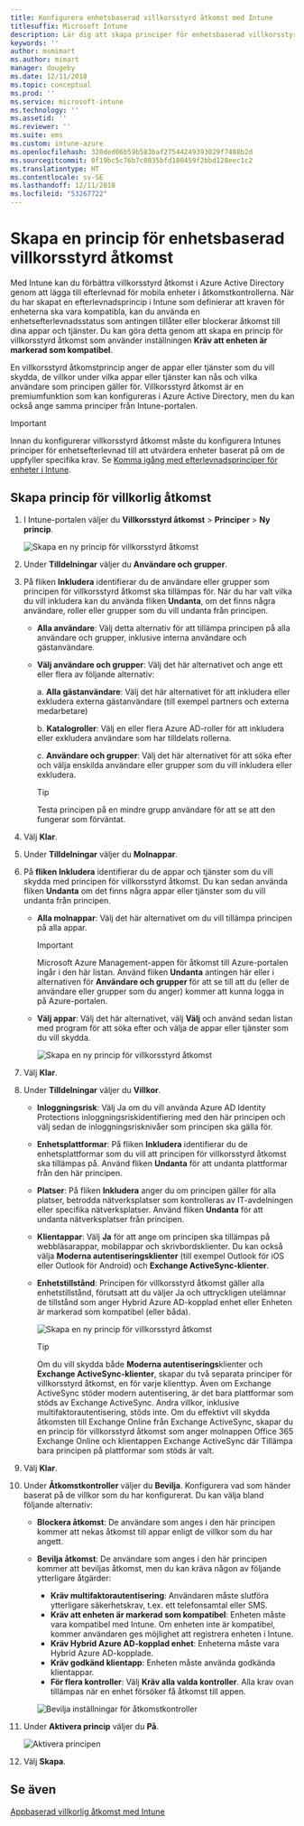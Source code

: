 ```yaml
---
title: Konfigurera enhetsbaserad villkorsstyrd åtkomst med Intune
titlesuffix: Microsoft Intune
description: Lär dig att skapa principer för enhetsbaserad villkorsstyrd åtkomst, baserat på Microsoft Intune enhetens efterlevnad och hantering av mobilappar.
keywords: ''
author: msmimart
ms.author: mimart
manager: dougeby
ms.date: 12/11/2018
ms.topic: conceptual
ms.prod: ''
ms.service: microsoft-intune
ms.technology: ''
ms.assetid: ''
ms.reviewer: ''
ms.suite: ems
ms.custom: intune-azure
ms.openlocfilehash: 320ded06b59b583baf27544249393029f7488b2d
ms.sourcegitcommit: 0f19bc5c76b7c0835bfd180459f2bbd128eec1c2
ms.translationtype: HT
ms.contentlocale: sv-SE
ms.lasthandoff: 12/11/2018
ms.locfileid: "53267722"
---
```

# <a name="create-a-device-based-conditional-access-policy"></a>Skapa en princip för enhetsbaserad villkorsstyrd åtkomst

Med Intune kan du förbättra villkorsstyrd åtkomst i Azure Active Directory genom att lägga till efterlevnad för mobila enheter i åtkomstkontrollerna. När du har skapat en efterlevnadsprincip i Intune som definierar att kraven för enheterna ska vara kompatibla, kan du använda en enhetsefterlevnadsstatus som antingen tillåter eller blockerar åtkomst till dina appar och tjänster. Du kan göra detta genom att skapa en princip för villkorsstyrd åtkomst som använder inställningen **Kräv att enheten är markerad som kompatibel**. 

En villkorsstyrd åtkomstprincip anger de appar eller tjänster som du vill skydda, de villkor under vilka appar eller tjänster kan nås och vilka användare som principen gäller för. Villkorsstyrd åtkomst är en premiumfunktion som kan konfigureras i Azure Active Directory, men du kan också ange samma principer från Intune-portalen. 

> [!IMPORTANT]
> Innan du konfigurerar villkorsstyrd åtkomst måste du konfigurera Intunes principer för enhetsefterlevnad till att utvärdera enheter baserat på om de uppfyller specifika krav. Se [Komma igång med efterlevnadsprinciper för enheter i Intune](device-compliance-get-started.md).

## <a name="create-conditional-access-policy"></a>Skapa princip för villkorlig åtkomst

1.  I Intune-portalen väljer du **Villkorsstyrd åtkomst** > **Principer** > **Ny princip**.
   
    ![Skapa en ny princip för villkorsstyrd åtkomst](media/create-conditional-access-intune/create-ca.png)
 
2.  Under **Tilldelningar** väljer du **Användare och grupper**. 
3.  På fliken **Inkludera** identifierar du de användare eller grupper som principen för villkorsstyrd åtkomst ska tillämpas för. När du har valt vilka du vill inkludera kan du använda fliken **Undanta**, om det finns några användare, roller eller grupper som du vill undanta från principen.  
    - **Alla användare**: Välj detta alternativ för att tillämpa principen på alla användare och grupper, inklusive interna användare och gästanvändare.
  
    - **Välj användare och grupper**: Välj det här alternativet och ange ett eller flera av följande alternativ:
  
      a. **Alla gästanvändare**: Välj det här alternativet för att inkludera eller exkludera externa gästanvändare (till exempel partners och externa medarbetare)
       
      b. **Katalogroller**: Välj en eller flera Azure AD-roller för att inkludera eller exkludera användare som har tilldelats rollerna.
      
      c. **Användare och grupper**: Välj det här alternativet för att söka efter och välja enskilda användare eller grupper som du vill inkludera eller exkludera.
     
       > [!TIP]  
       > Testa principen på en mindre grupp användare för att se att den fungerar som förväntat.
4.  Välj **Klar**.
5.  Under **Tilldelningar** väljer du **Molnappar**. 
6.  På **fliken Inkludera** identifierar du de appar och tjänster som du vill skydda med principen för villkorsstyrd åtkomst. Du kan sedan använda fliken **Undanta** om det finns några appar eller tjänster som du vill undanta från principen.
    - **Alla molnappar**: Välj det här alternativet om du vill tillämpa principen på alla appar.
      > [!IMPORTANT]  
      > Microsoft Azure Management-appen för åtkomst till Azure-portalen ingår i den här listan. Använd fliken **Undanta** antingen här eller i alternativen för **Användare och grupper** för att se till att du (eller de användare eller grupper som du anger) kommer att kunna logga in på Azure-portalen. 

    - **Välj appar**: Välj det här alternativet, välj **Välj** och använd sedan listan med program för att söka efter och välja de appar eller tjänster som du vill skydda.
    
      ![Skapa en ny princip för villkorsstyrd åtkomst](media/create-conditional-access-intune/create-ca-select-apps.png)

7.  Välj **Klar**.
8.  Under **Tilldelningar** väljer du **Villkor**.
    - **Inloggningsrisk**: Välj Ja om du vill använda Azure AD Identity Protections inloggningsriskidentifiering med den här principen och välj sedan de inloggningsrisknivåer som principen ska gälla för.
    - **Enhetsplattformar**: På fliken **Inkludera** identifierar du de enhetsplattformar som du vill att principen för villkorsstyrd åtkomst ska tillämpas på. Använd fliken **Undanta** för att undanta plattformar från den här principen.
    - **Platser**: På fliken **Inkludera** anger du om principen gäller för alla platser, betrodda nätverksplatser som kontrolleras av IT-avdelningen eller specifika nätverksplatser. Använd fliken **Undanta** för att undanta nätverksplatser från principen. 
    - **Klientappar**: Välj **Ja** för att ange om principen ska tillämpas på webbläsarappar, mobilappar och skrivbordsklienter. Du kan också välja **Moderna autentiseringsklienter** (till exempel Outlook för iOS eller Outlook för Android) och **Exchange ActiveSync-klienter**.
    - **Enhetstillstånd**: Principen för villkorsstyrd åtkomst gäller alla enhetstillstånd, förutsatt att du väljer Ja och uttryckligen utelämnar de tillstånd som anger Hybrid Azure AD-kopplad enhet eller Enheten är markerad som kompatibel (eller båda).
    
      ![Skapa en ny princip för villkorsstyrd åtkomst](media/create-conditional-access-intune/create-ca-device-platforms.png)

      > [!TIP]  
      > Om du vill skydda både **Moderna autentiserings**klienter och **Exchange ActiveSync-klienter**, skapar du två separata principer för villkorsstyrd åtkomst, en för varje klienttyp. Även om Exchange ActiveSync stöder modern autentisering, är det bara plattformar som stöds av Exchange ActiveSync. Andra villkor, inklusive multifaktorautentisering, stöds inte. Om du effektivt vill skydda åtkomsten till Exchange Online från Exchange ActiveSync, skapar du en princip för villkorsstyrd åtkomst som anger molnappen Office 365 Exchange Online och klientappen Exchange ActiveSync där Tillämpa bara principen på plattformar som stöds är valt.

9.  Välj **Klar**.
10. Under **Åtkomstkontroller** väljer du **Bevilja**. Konfigurera vad som händer baserat på de villkor som du har konfigurerat.  Du kan välja bland följande alternativ:
    - **Blockera åtkomst**: De användare som anges i den här principen kommer att nekas åtkomst till appar enligt de villkor som du har angett.
    - **Bevilja åtkomst**: De användare som anges i den här principen kommer att beviljas åtkomst, men du kan kräva någon av följande ytterligare åtgärder:
      - **Kräv multifaktorautentisering**: Användaren måste slutföra ytterligare säkerhetskrav, t.ex. ett telefonsamtal eller SMS.
      - **Kräv att enheten är markerad som kompatibel**: Enheten måste vara kompatibel med Intune. Om enheten inte är kompatibel, kommer användaren ges möjlighet att registrera enheten i Intune. 
      - **Kräv Hybrid Azure AD-kopplad enhet**: Enheterna måste vara Hybrid Azure AD-kopplade.
      - **Kräv godkänd klientapp**: Enheten måste använda godkända klientappar. 
      - **För flera kontroller**: Välj **Kräv alla valda kontroller**. Alla krav ovan tillämpas när en enhet försöker få åtkomst till appen.
    
      ![Bevilja inställningar för åtkomstkontroller](media/create-conditional-access-intune/create-ca-grant-access-settings.png)
 
11. Under **Aktivera princip** väljer du **På**.
     
     ![Aktivera principen](media/create-conditional-access-intune/enable-policy.png)

12. Välj **Skapa**.

## <a name="see-also"></a>Se även
[Appbaserad villkorlig åtkomst med Intune](app-based-conditional-access-intune.md)
